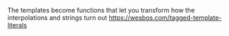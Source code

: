 The templates become functions that let you transform how the interpolations and strings turn out
https://wesbos.com/tagged-template-literals